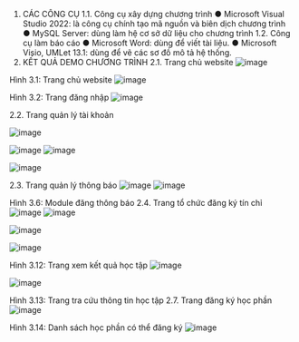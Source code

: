 1.	CÁC CÔNG CỤ
1.1.	Công cụ xây dựng chương trình
●	Microsoft Visual Studio 2022: là công cụ chính tạo mã nguồn và biên dịch chương trình
●	MySQL Server: dùng làm hệ cơ sở dữ liệu cho chương trình
1.2.	Công cụ làm báo cáo
●	Microsoft Word: dùng để viết tài liệu.
●	Microsoft Visio, UMLet 13.1: dùng để vẽ các sơ đồ mô tả hệ thống.
2.	KẾT QUẢ DEMO CHƯƠNG TRÌNH
2.1.	Trang chủ website 
 ![image](https://github.com/NguyenGiaHy123/Nhom17-dkhp-iuh-edu-vn/assets/89922176/54c177de-b4ca-42de-8282-cfba25853979)

 
Hình 3.1: Trang chủ website
 ![image](https://github.com/NguyenGiaHy123/Nhom17-dkhp-iuh-edu-vn/assets/89922176/d1702dae-79cb-414a-bb29-7b4bb8451e6f)

Hình 3.2: Trang đăng nhập
![image](https://github.com/NguyenGiaHy123/Nhom17-dkhp-iuh-edu-vn/assets/89922176/74252093-76dc-49b1-8eb8-437e8b1efe06)

2.2.	Trang quản lý tài khoản
 
 ![image](https://github.com/NguyenGiaHy123/Nhom17-dkhp-iuh-edu-vn/assets/89922176/02503ece-839a-4327-b3ae-fd33222deceb)

 ![image](https://github.com/NguyenGiaHy123/Nhom17-dkhp-iuh-edu-vn/assets/89922176/5d3360fc-e737-4eac-852b-64360ae82bbb)
![image](https://github.com/NguyenGiaHy123/Nhom17-dkhp-iuh-edu-vn/assets/89922176/6f44fdfd-8528-42b6-81e9-cc5d28d45925)

 ![image](https://github.com/NguyenGiaHy123/Nhom17-dkhp-iuh-edu-vn/assets/89922176/afe1ea04-8ff8-4ff5-9918-f1e0ba143c1e)


2.3.	Trang quản lý thông báo
 ![image](https://github.com/NguyenGiaHy123/Nhom17-dkhp-iuh-edu-vn/assets/89922176/0d5fef7d-305d-408f-a317-85590a55f46b)
![image](https://github.com/NguyenGiaHy123/Nhom17-dkhp-iuh-edu-vn/assets/89922176/8bd8f515-e95a-4138-b880-cbb799af6da8)

 
Hình 3.6: Module đăng thông báo
2.4.	Trang tổ chức đăng ký tín chỉ
 ![image](https://github.com/NguyenGiaHy123/Nhom17-dkhp-iuh-edu-vn/assets/89922176/2a2174a1-0286-4482-94f5-49a4a5758c05)
![image](https://github.com/NguyenGiaHy123/Nhom17-dkhp-iuh-edu-vn/assets/89922176/8a379a57-f321-4bae-8f8c-418ad7c6af83)

![image](https://github.com/NguyenGiaHy123/Nhom17-dkhp-iuh-edu-vn/assets/89922176/3a282b62-1317-49f0-8b90-3f8d574a2c75)

![image](https://github.com/NguyenGiaHy123/Nhom17-dkhp-iuh-edu-vn/assets/89922176/716519ef-dc48-46ae-8700-f1290f767d2b)



 
Hình 3.12: Trang xem kết quả học tập
![image](https://github.com/NguyenGiaHy123/Nhom17-dkhp-iuh-edu-vn/assets/89922176/27ae6b9b-506f-4a7c-a395-c821810263b8)

 ![image](https://github.com/NguyenGiaHy123/Nhom17-dkhp-iuh-edu-vn/assets/89922176/81ff0bc8-b682-4e23-81ba-17d0aa2b9352)

Hình 3.13: Trang tra cứu thông tin học tập
2.7.	Trang đăng ký học phần
 ![image](https://github.com/NguyenGiaHy123/Nhom17-dkhp-iuh-edu-vn/assets/89922176/49d9e842-143e-4d0e-9a7b-1ab01731e6e2)

Hình 3.14: Danh sách học phần có thể đăng ký
![image](https://github.com/NguyenGiaHy123/Nhom17-dkhp-iuh-edu-vn/assets/89922176/681ae9a1-aaad-4408-b364-f2d4cc0fddc5)

 
 
